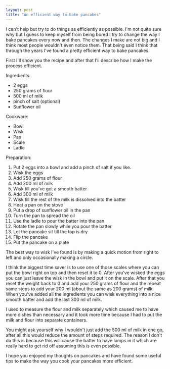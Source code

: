 ```yaml
---
layout: post
title: "An efficient way to bake pancakes"
---
```

I can't help but try to do things as efficiently as possible. I'm not quite sure why but I guess to keep myself from being bored I try to change the way I bake pancakes every now and then. The changes I make are not big and I think most people wouldn't even notice them. That being said I think that through the years I've found a pretty efficient way to bake pancakes.

First I'll show you the recipe and after that I'll describe how I make the process efficient.

Ingredients:
* 2 eggs
* 250 grams of flour
* 500 ml of milk
* pinch of salt (optional)
* Sunflower oil

Cookware:
* Bowl
* Wisk
* Pan
* Scale
* Ladle

Preparation:
1. Put 2 eggs into a bowl and add a pinch of salt if you like.
2. Wisk the eggs
3. Add 250 grams of flour
4. Add 200 ml of milk
5. Wisk till you've got a smooth batter
6. Add 300 ml of milk
7. Wisk till the rest of the milk is dissolved into the batter
8. Heat a pan on the stove
9. Put a drop of sunflower oil in the pan
10. Turn the pan to spread the oil
11. Use the ladle to pour the batter into the pan
12. Rotate the pan slowly while you pour the batter
13. Let the pancake sit till the top is dry
14. Flip the pancake
15. Put the pancake on a plate

The best way to wisk I've found is by making a quick motion from right to left and only occasionally making a circle.

I think the biggest time saver is to use one of those scales where you can put the bowl right on top and then reset it to 0. After you've wisked the eggs you can just leave the wisk in the bowl and put it on the scale. After that you reset the weight back to 0 and add your 250 grams of flour and the repeat same steps to add your 200 ml (about the same as 200 grams) of milk. When you've added all the ingredients you can wisk everything into a nice smooth batter and add the last 300 ml of milk.

I used to measure the flour and milk separately which caused me to have more dishes than necessary and it took more time because I had to put the milk and flour into separate containers.

You might ask yourself why I wouldn't just add the 500 ml of milk in one go, after all this would reduce the amount of steps required. The reason I don't do this is because this will cause the batter to have lumps in it which are really hard to get rid off assuming this is even possible.

I hope you enjoyed my thoughts on pancakes and have found some useful tips to make the way you cook your pancakes more efficient.